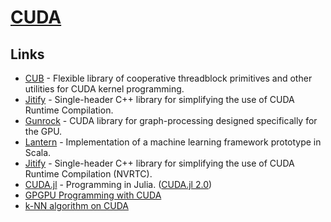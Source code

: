 # [CUDA](https://developer.nvidia.com/cuda-zone)

## Links

- [CUB](https://github.com/NVlabs/cub) - Flexible library of cooperative threadblock primitives and other utilities for CUDA kernel programming.
- [Jitify](https://github.com/NVIDIA/jitify) - Single-header C++ library for simplifying the use of CUDA Runtime Compilation.
- [Gunrock](https://github.com/gunrock/gunrock) - CUDA library for graph-processing designed specifically for the GPU.
- [Lantern](https://github.com/feiwang3311/Lantern) - Implementation of a machine learning framework prototype in Scala.
- [Jitify](https://github.com/NVIDIA/jitify) - Single-header C++ library for simplifying the use of CUDA Runtime Compilation (NVRTC).
- [CUDA.jl](https://github.com/JuliaGPU/CUDA.jl) - Programming in Julia. ([CUDA.jl 2.0](https://juliagpu.org/2020-10-02-cuda_2.0/))
- [GPGPU Programming with CUDA](https://github.com/CoffeeBeforeArch/cuda_programming)
- [k-NN algorithm on CUDA](https://github.com/vincentfpgarcia/kNN-CUDA)
